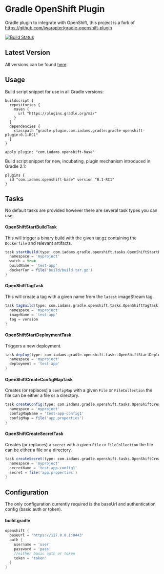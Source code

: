# Gradle OpenShift Plugin

Gradle plugin to integrate with OpenShift, this project is a fork of https://github.com/iwarapter/gradle-openshift-plugin

[![Build Status](https://travis-ci.org/iwarapter/gradle-openshift-plugin.svg?branch=master)](https://travis-ci.org/iwarapter/gradle-openshift-plugin)

Latest Version
--------------
All versions can be found [here].

Usage
-----------

Build script snippet for use in all Gradle versions:
```
buildscript {
  repositories {
    maven {
      url "https://plugins.gradle.org/m2/"
    }
  }
  dependencies {
    classpath "gradle.plugin.com.iadams.gradle:gradle-openshift-plugin:0.1-RC1"
  }
}

apply plugin: "com.iadams.openshift-base"
```
Build script snippet for new, incubating, plugin mechanism introduced in Gradle 2.1:
```
plugins {
  id "com.iadams.openshift-base" version "0.1-RC1"
}
```

Tasks
-----------

No default tasks are provided however there are several task types you can use:

#### OpenShiftStartBuildTask

This will trigger a binary build with the given tar.gz containing the `Dockerfile` and relevant artifacts.

```groovy
task startBuild(type: com.iadams.gradle.openshift.tasks.OpenShiftStartBuildTask) {
  namespace = 'myproject'
  watch = true
  buildName = 'test-app'
  dockerTar = file('build/build.tar.gz')
}
```

#### OpenShiftTagTask

This will create a tag with a given name from the `latest` imageStream tag.

```groovy
task tagBuild(type: com.iadams.gradle.openshift.tasks.OpenShiftTagTask) {
  namespace = 'myproject'
  imageName = 'test-app'
  tag = version
}
```

#### OpenShiftStartDeploymentTask

Triggers a new deployment.

```groovy
task deploy(type: com.iadams.gradle.openshift.tasks.OpenShiftStartDeploymentTask) {
  namespace = 'myproject'
  deployment = 'test-app'
}
```

#### OpenShiftCreateConfigMapTask

Creates (or replaces) a `configMap` with a given `File` or `FileCollection` the file can be either a file or a directory.

```groovy
task createConfig(type: com.iadams.gradle.openshift.tasks.OpenShiftCreateConfigMapTask) {
  namespace = 'myproject'
  configMapName = 'test-app-config1'
  configMap = file('app.properties')
}
```

#### OpenShiftCreateSecretTask

Creates (or replaces) a `secret` with a given `File` or `FileCollection` the file can be either a file or a directory.

```groovy
task createSecret(type: com.iadams.gradle.openshift.tasks.OpenShiftCreateSecretTask) {
  namespace = 'myproject'
  secretName = 'test-app-config1'
  secret = file('app.properties')
}
```

## Configuration

The only configuration currently required is the baseUrl and authentication config (basic auth or token).

#### build.gradle
```groovy
openshift {
  baseUrl = 'https://127.0.0.1:8443'
  auth {
    username = 'user'
    password = 'pass'
    //either basic auth or token
    token = 'token'
  }
}
```

[here]:https://plugins.gradle.org/plugin/com.iadams.openshift-base
